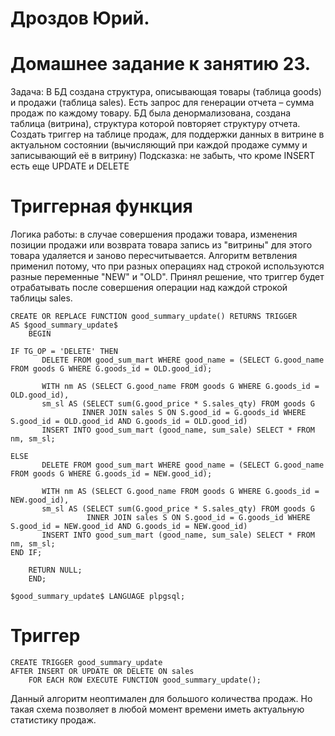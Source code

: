 # Дроздов Юрий.
# Домашнее задание к занятию 23.


Задача:
В БД создана структура, описывающая товары (таблица goods) и продажи (таблица sales).
Есть запрос для генерации отчета – сумма продаж по каждому товару.
БД была денормализована, создана таблица (витрина), структура которой повторяет структуру отчета.
Создать триггер на таблице продаж, для поддержки данных в витрине в актуальном состоянии (вычисляющий при каждой продаже сумму и записывающий её в витрину)
Подсказка: не забыть, что кроме INSERT есть еще UPDATE и DELETE



# Триггерная функция

Логика работы: в случае совершения продажи товара, изменения позиции продажи или возврата товара запись из "витрины" для этого товара удаляется и заново пересчитывается.
Алгоритм ветвления применил потому, что при разных операциях над строкой используются разные переменные "NEW" и "OLD".
Принял решение, что триггер будет отрабатывать после совершения операции над каждой строкой таблицы sales.

```
CREATE OR REPLACE FUNCTION good_summary_update() RETURNS TRIGGER
AS $good_summary_update$
    BEGIN

IF TG_OP = 'DELETE' THEN
	   DELETE FROM good_sum_mart WHERE good_name = (SELECT G.good_name FROM goods G WHERE G.goods_id = OLD.good_id);
	
       WITH nm AS (SELECT G.good_name FROM goods G WHERE G.goods_id = OLD.good_id),
       sm_sl AS (SELECT sum(G.good_price * S.sales_qty) FROM goods G 
                INNER JOIN sales S ON S.good_id = G.goods_id WHERE S.good_id = OLD.good_id AND G.goods_id = OLD.good_id)
       INSERT INTO good_sum_mart (good_name, sum_sale) SELECT * FROM nm, sm_sl;
	   
ELSE
       DELETE FROM good_sum_mart WHERE good_name = (SELECT G.good_name FROM goods G WHERE G.goods_id = NEW.good_id);
        
       WITH nm AS (SELECT G.good_name FROM goods G WHERE G.goods_id = NEW.good_id),
       sm_sl AS (SELECT sum(G.good_price * S.sales_qty) FROM goods G 
                 INNER JOIN sales S ON S.good_id = G.goods_id WHERE S.good_id = NEW.good_id AND G.goods_id = NEW.good_id)
	   INSERT INTO good_sum_mart (good_name, sum_sale) SELECT * FROM nm, sm_sl;
END IF;
	   
	RETURN NULL;
    END;

$good_summary_update$ LANGUAGE plpgsql;
```

# Триггер
```
CREATE TRIGGER good_summary_update
AFTER INSERT OR UPDATE OR DELETE ON sales
    FOR EACH ROW EXECUTE FUNCTION good_summary_update();

```
Данный алгоритм неоптимален для большого количества продаж. Но такая схема позволяет в любой момент времени иметь актуальную статистику продаж.
